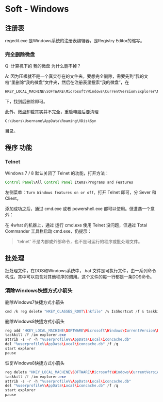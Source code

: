 # Soft - Windows

## 注册表

regedit.exe 是Windows系统的注册表编辑器，是Registry Editor的缩写。

### 完全删除微盘

Q: 计算机下的 我的微盘 为什么删不掉？

A: 因为压根就不是一个真实存在的文件夹。要想完全删除，需要先到“我的文档”里删除“我的微盘”文件夹，然后在注册表里搜索“我的微盘”，在

```java
HKEY_LOCAL_MACHINE\SOFTWARE\Microsoft\Windows\CurrentVersion\Explorer\MyComputer\NameSpace
```

下，找到后删除即可。

此外，微盘卸载其实并不完全，重启电脑后要清理

```java
C:\Users\Username\AppData\Roaming\VDiskSyn
```

目录。

## 程序 功能

### Telnet

Windows 7 / 8 默认关闭了 Telnet 的功能，打开方法：

```java
Control Panel\All Control Panel Items\Programs and Features
```

左侧菜单：`Turn Windows features on or off`，打开 Telnet 即可，分 Sever 和 Client。
 
添加成功之后，通过 cmd.exe 或者 powershell.exe 都可以使用。但遭遇一个意外：

在 4what 的机器上，通过 运行 cmd.exe 使用 Telnet 没问题，但通过 Total Commander 工具栏启动 cmd.exe，仍提示：

>‘telnet' 不是内部或外部命令，也不是可运行的程序或批处理文件。

## 批处理

批处理文件，在DOS和Windows系统中，.bat 文件是可执行文件，由一系列命令构成，其中可以包含对其他程序的调用。这个文件的每一行都是一条DOS命令。

### 清除Windows快捷方式小箭头

删除Windows7快捷方式小箭头

```java
cmd /k reg delete "HKEY_CLASSES_ROOT\lnkfile" /v IsShortcut /f & taskkill /f /im explorer.exe & start explorer.exe
```

删除Windows8快捷方式小箭头

```java
reg add "HKEY_LOCAL_MACHINE\SOFTWARE\Microsoft\Windows\CurrentVersion\Explorer\Shell Icons" /v 29 /d "%systemroot%\system32\imageres.dll,197" /t reg_sz /f
taskkill /f /im explorer.exe
attrib -s -r -h "%userprofile%\AppData\Local\iconcache.db"
del "%userprofile%\AppData\Local\iconcache.db" /f /q
start explorer
pause
```

恢复Windows8快捷方式小箭头

```java
reg delete "HKEY_LOCAL_MACHINE\SOFTWARE\Microsoft\Windows\CurrentVersion\Explorer\Shell Icons" /v 29 /f
taskkill /f /im explorer.exe
attrib -s -r -h "%userprofile%\AppData\Local\iconcache.db"
del "%userprofile%\AppData\Local\iconcache.db" /f /q
start explorer
pause
```